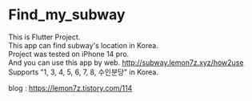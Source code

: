 # Find_my_subway

This is Flutter Project.  
This app can find subway's location in Korea.  
Project was tested on iPhone 14 pro.  
And you can use this app by web. <http://subway.lemon7z.xyz/how2use>    
Supports "1, 3, 4, 5, 6, 7, 8, 수인분당" in Korea.   

blog : <https://lemon7z.tistory.com/114>
